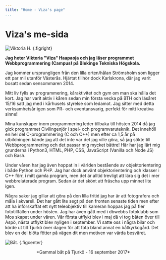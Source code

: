 ```yaml
---
title: "Home - Viza's page"
...
```

Viza's me-sida
=========================

![Viktoria H.](../htdocs/image/me.jpg?w=300) {.figright}

**Jag heter Viktoria "Viza" Haapaoja och jag läser programmet Webbprogrammering (Campus) på Blekinge Tekniska Högskola.**

Jag kommer ursprungligen från den lilla orten/hålan Strömsholm som ligger ett par mil utanför Västerås. Hjärtat
tillhör dock Karlskrona, där jag varit bosatt sedan sensommaren 2014.

Mitt liv fylls av programmering, kåraktivitet och gym om man ska hålla det kort. Jag har varit aktiv i kåren
sedan min första vecka på BTH och läsåret 15/16 satt jag med i kårhusets styrelse som ledamot. Jag sitter
med detta verksamhetsår igen som PR- och eventansvarig, perfekt för mitt kreativa sinne!

Mina kunskaper inom programmering leder tillbaka till hösten 2014 då jag gick programmet Civilingenjör i spel-
och programvaruteknik. Det innehöll en hel del C-programmering (C och C++) men efter ca 1,5 år på utbildningen
kände jag att det inte var det jag ville göra, så jag sökte till Webbprogrammering och det passar mig mycket
bättre! Här har jag lärt mig grunderna i Python3, HTML, PHP, CSS, JavaScript (Vanilla och Node JS) och Bash.

Under våren har jag även hoppat in i världen bestående av objektorientering i både Python och PHP. Jag har
dock använt objektorientering och klasser i C++ förr, i mitt gamla program, men det är alltid trevligt att
lära sig det i mer webbrelaterade program. Sedan är det skönt att fräscha upp minnet lite igen.

Några saker jag gillar att göra på den lilla fritid jag har är att fotografera och måla i akvarell. Det
har gått lite segt på den fronten senaste tiden men efter att ha införskaffat ett nytt teleobjektiv till
kameran hoppas jag på fler fototillfällen under hösten. Jag har även gått med i dbwebbs fotoklubb som Mos skapat
under våren. Vår första utflykt blev i maj då vi tog båten över till Aspö, nästa utflykt blev nyligen i september.
Vi satte oss i några bilar och körde ut till Tjurkö över dagen för att fota bland annat en båtkyrkogård. Det
blev en del blöta fötter på vägen dit men motiven var värda besväret.

![Båt.](../htdocs/image/boat.jpg) {.figcenter}
<center class="figcaption">*Gammal båt på Tjurkö - 16 september 2017*</center>
